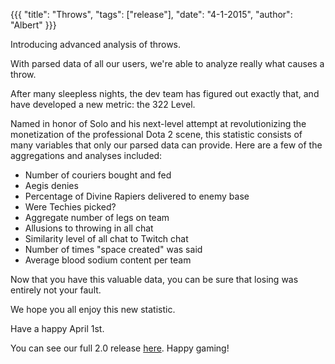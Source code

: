 {{{
  "title": "Throws",
  "tags": ["release"],
  "date": "4-1-2015",
  "author": "Albert"
}}}

Introducing advanced analysis of throws.

<!--more-->

With parsed data of all our users, we're able to analyze really what causes a throw.

After many sleepless nights, the dev team has figured out exactly that, and have developed a new metric: the 322 Level.

Named in honor of Solo and his next-level attempt at revolutionizing the monetization of the professional Dota 2 scene, this statistic
consists of many variables that only our parsed data can provide. Here are a few of the aggregations and analyses included:

* Number of couriers bought and fed
* Aegis denies
* Percentage of Divine Rapiers delivered to enemy base
* Were Techies picked?
* Aggregate number of legs on team
* Allusions to throwing in all chat
* Similarity level of all chat to Twitch chat
* Number of times "space created" was said
* Average blood sodium content per team

Now that you have this valuable data, you can be sure that losing was entirely not your fault.

We hope you all enjoy this new statistic.

Have a happy April 1st.

You can see our full 2.0 release <a href="/post/v200">here</a>. Happy gaming!